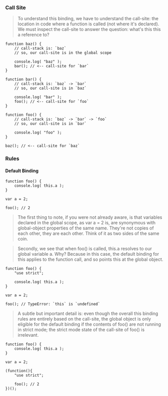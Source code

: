 ### Call Site
>To understand this binding, we have to understand the call-site: the location in code where a function is called (not where it's declared). We must inspect the call-site to answer the question: what's this this a reference to?
```
function baz() {
    // call-stack is: `baz`
    // so, our call-site is in the global scope

    console.log( "baz" );
    bar(); // <-- call-site for `bar`
}

function bar() {
    // call-stack is: `baz` -> `bar`
    // so, our call-site is in `baz`

    console.log( "bar" );
    foo(); // <-- call-site for `foo`
}

function foo() {
    // call-stack is: `baz` -> `bar` -> `foo`
    // so, our call-site is in `bar`

    console.log( "foo" );
}

baz(); // <-- call-site for `baz`
```
### Rules
#### Default Binding
```
function foo() {
	console.log( this.a );
}

var a = 2;

foo(); // 2
```
>The first thing to note, if you were not already aware, is that variables declared in the global scope, as var a = 2 is, are synonymous with global-object properties of the same name. They're not copies of each other, they are each other. Think of it as two sides of the same coin.

>Secondly, we see that when foo() is called, this.a resolves to our global variable a. Why? Because in this case, the default binding for this applies to the function call, and so points this at the global object.

```
function foo() {
	"use strict";

	console.log( this.a );
}

var a = 2;

foo(); // TypeError: `this` is `undefined`
```
> A subtle but important detail is: even though the overall this binding rules are entirely based on the call-site, the global object is only eligible for the default binding if the contents of foo() are not running in strict mode; the strict mode state of the call-site of foo() is irrelevant.
```
function foo() {
	console.log( this.a );
}

var a = 2;

(function(){
	"use strict";

	foo(); // 2
})();
```
